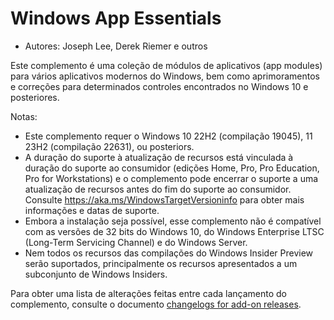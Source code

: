 # Windows App Essentials #

* Autores: Joseph Lee, Derek Riemer e outros

Este complemento é uma coleção de módulos de aplicativos (app modules) para
vários aplicativos modernos do Windows, bem como aprimoramentos e correções
para determinados controles encontrados no Windows 10 e posteriores.

Notas:

* Este complemento requer o Windows 10 22H2 (compilação 19045), 11 23H2
  (compilação 22631), ou posteriors.
* A duração do suporte à atualização de recursos está vinculada à duração do
  suporte ao consumidor (edições Home, Pro, Pro Education, Pro for
  Workstations) e o complemento pode encerrar o suporte a uma atualização de
  recursos antes do fim do suporte ao consumidor. Consulte
  <https://aka.ms/WindowsTargetVersioninfo> para obter mais informações e
  datas de suporte.
* Embora a instalação seja possível, esse complemento não é compatível com
  as versões de 32 bits do Windows 10, do Windows Enterprise LTSC (Long-Term
  Servicing Channel) e do Windows Server.
* Nem todos os recursos das compilações do Windows Insider Preview serão
  suportados, principalmente os recursos apresentados a um subconjunto de
  Windows Insiders.

Para obter uma lista de alterações feitas entre cada lançamento do
complemento, consulte o documento [changelogs for add-on releases][1].

[1]: https://github.com/josephsl/wintenapps/blob/main/changes.md
